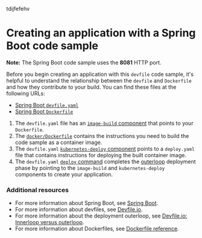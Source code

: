 tdijfefehv
# Creating an application with a Spring Boot code sample

**Note:** The Spring Boot code sample uses the **8081** HTTP port.

Before you begin creating an application with this `devfile` code sample, it's helpful to understand the relationship between the `devfile` and `Dockerfile` and how they contribute to your build. You can find these files at the following URLs:

* [Spring Boot `devfile.yaml`](https://github.com/redhat-appstudio/devfile-sample-java-springboot-dance/blob/main/devfile.yaml)
* [Spring Boot `Dockerfile`](https://github.com/redhat-appstudio/devfile-sample-java-springboot-dance/blob/main/docker/Dockerfile)

1. The `devfile.yaml` file has an [`image-build` component](https://github.com/redhat-appstudio/devfile-sample-java-springboot-dance/blob/main/devfile.yaml#L25-L31) that points to your `Dockerfile`.
2. The [`docker/Dockerfile`](https://github.com/redhat-appstudio/devfile-sample-java-springboot-dance/blob/main/docker/Dockerfile) contains the instructions you need to build the code sample as a container image.
3. The `devfile.yaml` [`kubernetes-deploy` component](https://github.com/redhat-appstudio/devfile-sample-java-springboot-dance/blob/main/devfile.yaml#L32-L44) points to a `deploy.yaml` file that contains instructions for deploying the built container image.
4. The `devfile.yaml` [`deploy` command](https://github.com/redhat-appstudio/devfile-sample-java-springboot-dance/blob/main/devfile.yaml#L46-L59) completes the [outerloop](https://devfile.io/docs/2.2.0/innerloop-vs-outerloop) deployment phase by pointing to the `image-build` and `kubernetes-deploy` components to create your application.

### Additional resources
* For more information about Spring Boot, see [Spring Boot](https://spring.io/projects/spring-boot).
* For more information about devfiles, see [Devfile.io](https://devfile.io/).
* For more information about the deployment outerloop, see [Devfile.io: Innerloop versus outerloop](https://devfile.io/docs/2.2.0/innerloop-vs-outerloop).
* For more information about Dockerfiles, see [Dockerfile reference](https://docs.docker.com/engine/reference/builder/).
